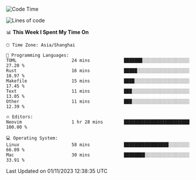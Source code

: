 <!--START_SECTION:waka-->
![Code Time](http://img.shields.io/badge/Code%20Time-1%2C642%20hrs%2040%20mins-blue)

![Lines of code](https://img.shields.io/badge/From%20Hello%20World%20I%27ve%20Written-288.9%20thousand%20lines%20of%20code-blue)

📊 **This Week I Spent My Time On** 

```text
🕑︎ Time Zone: Asia/Shanghai

💬 Programming Languages: 
TOML                     24 mins             ███████░░░░░░░░░░░░░░░░░░   27.20 % 
Rust                     16 mins             █████░░░░░░░░░░░░░░░░░░░░   18.97 % 
Makefile                 15 mins             ████░░░░░░░░░░░░░░░░░░░░░   17.45 % 
Text                     11 mins             ███░░░░░░░░░░░░░░░░░░░░░░   13.05 % 
Other                    11 mins             ███░░░░░░░░░░░░░░░░░░░░░░   12.39 % 

🔥 Editors: 
Neovim                   1 hr 28 mins        █████████████████████████   100.00 % 

💻 Operating System: 
Linux                    58 mins             █████████████████░░░░░░░░   66.09 % 
Mac                      30 mins             ████████░░░░░░░░░░░░░░░░░   33.91 % 
```


 Last Updated on 01/11/2023 12:38:35 UTC
<!--END_SECTION:waka-->
